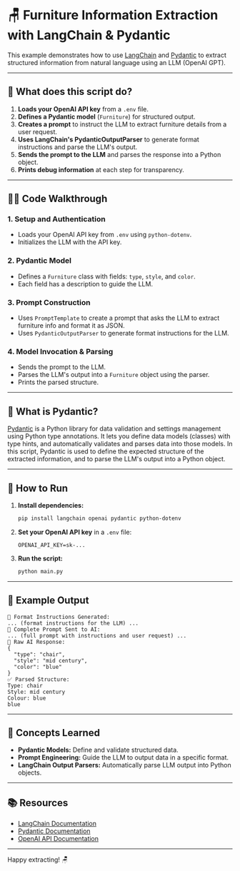 # 🪑 Furniture Information Extraction with LangChain & Pydantic

This example demonstrates how to use [LangChain](https://python.langchain.com/) and [Pydantic](https://docs.pydantic.dev/) to extract structured information from natural language using an LLM (OpenAI GPT).

---

## 📂 What does this script do?

1. **Loads your OpenAI API key** from a `.env` file.
2. **Defines a Pydantic model** (`Furniture`) for structured output.
3. **Creates a prompt** to instruct the LLM to extract furniture details from a user request.
4. **Uses LangChain's PydanticOutputParser** to generate format instructions and parse the LLM's output.
5. **Sends the prompt to the LLM** and parses the response into a Python object.
6. **Prints debug information** at each step for transparency.

---

## 🧑‍💻 Code Walkthrough

### 1. **Setup and Authentication**
- Loads your OpenAI API key from `.env` using `python-dotenv`.
- Initializes the LLM with the API key.

### 2. **Pydantic Model**
- Defines a `Furniture` class with fields: `type`, `style`, and `color`.
- Each field has a description to guide the LLM.

### 3. **Prompt Construction**
- Uses `PromptTemplate` to create a prompt that asks the LLM to extract furniture info and format it as JSON.
- Uses `PydanticOutputParser` to generate format instructions for the LLM.

### 4. **Model Invocation & Parsing**
- Sends the prompt to the LLM.
- Parses the LLM's output into a `Furniture` object using the parser.
- Prints the parsed structure.

---

## 🧠 What is Pydantic?

[Pydantic](https://docs.pydantic.dev/) is a Python library for data validation and settings management using Python type annotations. It lets you define data models (classes) with type hints, and automatically validates and parses data into those models. In this script, Pydantic is used to define the expected structure of the extracted information, and to parse the LLM's output into a Python object.

---

## 🚀 How to Run

1. **Install dependencies:**
   ```bash
   pip install langchain openai pydantic python-dotenv
   ```
2. **Set your OpenAI API key** in a `.env` file:
   ```env
   OPENAI_API_KEY=sk-...
   ```
3. **Run the script:**
   ```bash
   python main.py
   ```

---

## 📝 Example Output

```
🔧 Format Instructions Generated:
... (format instructions for the LLM) ...
📝 Complete Prompt Sent to AI:
... (full prompt with instructions and user request) ...
🤖 Raw AI Response:
{
  "type": "chair",
  "style": "mid century",
  "color": "blue"
}
✅ Parsed Structure:
Type: chair
Style: mid century
Colour: blue
blue
```

---

## 🧠 Concepts Learned
- **Pydantic Models:** Define and validate structured data.
- **Prompt Engineering:** Guide the LLM to output data in a specific format.
- **LangChain Output Parsers:** Automatically parse LLM output into Python objects.

---

## 📚 Resources
- [LangChain Documentation](https://python.langchain.com/)
- [Pydantic Documentation](https://docs.pydantic.dev/)
- [OpenAI API Documentation](https://platform.openai.com/docs/)

---

Happy extracting! 🪑
